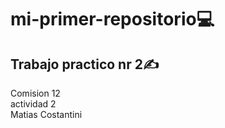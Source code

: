 # mi-primer-repositorio💻  
## Trabajo practico nr 2✍️  
Comision 12  
actividad 2   
Matias Costantini 
